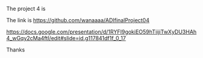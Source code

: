 The project 4 is 

The link is <a href="https://github.com/wanaaaa/ADIfinalProject04">https://github.com/wanaaaa/ADIfinalProject04</a>


https://docs.google.com/presentation/d/1RYFI9gokiEO59hTiijiTwXyDU3HAh4_wGqy2cMa4ftI/edit#slide=id.g117841df1f_0_17


Thanks